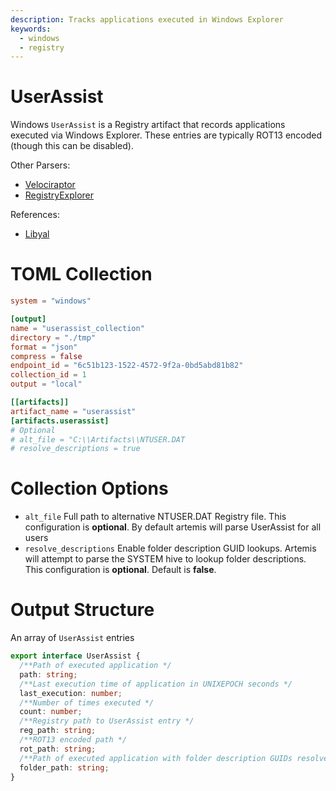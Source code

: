```yaml
---
description: Tracks applications executed in Windows Explorer
keywords:
  - windows
  - registry
---
```


# UserAssist

Windows `UserAssist` is a Registry artifact that records applications executed
via Windows Explorer. These entries are typically ROT13 encoded (though this can
be disabled).

Other Parsers:

- [Velociraptor](https://docs.velociraptor.app/artifact_references/pages/windows.registry.userassist/)
- [RegistryExplorer](https://ericzimmerman.github.io)

References:

- [Libyal](https://winreg-kb.readthedocs.io/en/latest/sources/explorer-keys/User-assist.html)

# TOML Collection

```toml
system = "windows"

[output]
name = "userassist_collection"
directory = "./tmp"
format = "json"
compress = false
endpoint_id = "6c51b123-1522-4572-9f2a-0bd5abd81b82"
collection_id = 1
output = "local"

[[artifacts]]
artifact_name = "userassist"
[artifacts.userassist]
# Optional
# alt_file = "C:\\Artifacts\\NTUSER.DAT
# resolve_descriptions = true
```

# Collection Options

- `alt_file` Full path to alternative NTUSER.DAT Registry file. This
  configuration is **optional**. By default artemis will parse UserAssist for
  all users
- `resolve_descriptions` Enable folder description GUID lookups. Artemis will
  attempt to parse the SYSTEM hive to lookup folder descriptions. This
  configuration is **optional**. Default is **false**.

# Output Structure

An array of `UserAssist` entries

```typescript
export interface UserAssist {
  /**Path of executed application */
  path: string;
  /**Last execution time of application in UNIXEPOCH seconds */
  last_execution: number;
  /**Number of times executed */
  count: number;
  /**Registry path to UserAssist entry */
  reg_path: string;
  /**ROT13 encoded path */
  rot_path: string;
  /**Path of executed application with folder description GUIDs resolved */
  folder_path: string;
}
```
